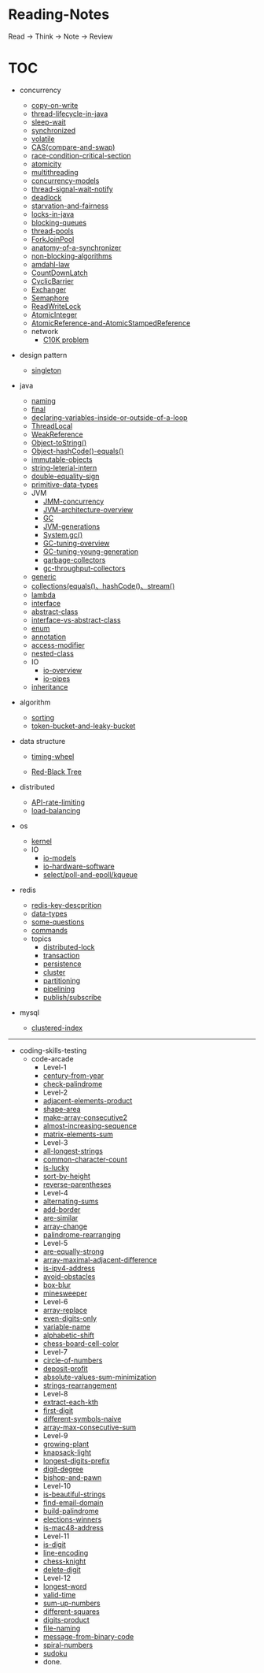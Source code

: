 # Reading-Notes
Read → Think → Note → Review



# TOC

- concurrency
   - [copy-on-write](concurrency/copy-on-write.md)
   - [thread-lifecycle-in-java](concurrency/thread-lifecycle-in-java.md)
   - [sleep-wait]( /concurrency/sleep-wait.md)
   - [synchronized](/concurrency/synchronized.md)
   - [volatile](/java/volatile.md)
   - [CAS(compare-and-swap)](/concurrency/compare-and-swap.md)
   - [race-condition-critical-section](/concurrency/race-condition-critical-section.md)
   - [atomicity](/concurrency/atomicity.md)
   - [multithreading](/concurrency/multithreading.md)
   - [concurrency-models](/concurrency/concurrency-models.md)
   - [thread-signal-wait-notify](/concurrency/thread-signal-wait-notify.md)
   - [deadlock](/concurrency/deadlock.md)
   - [starvation-and-fairness](/concurrency/starvation-and-fairness.md)
   - [locks-in-java](/concurrency/locks-in-java.md)
   - [blocking-queues](/concurrency/blocking-queues.md)
   - [thread-pools](/concurrency/thread-pools.md)
   - [ForkJoinPool](/concurrency/ForkJoinPool.md)
   - [anatomy-of-a-synchronizer](/concurrency/anatomy-of-a-synchronizer.md)
   - [non-blocking-algorithms](/concurrency/non-blocking-algorithms.md)
   - [amdahl-law](/concurrency/amdahl-law.md)
   - [CountDownLatch](/concurrency/CountDownLatch.md)
   - [CyclicBarrier](/concurrency/CyclicBarrier.md)
   - [Exchanger](/concurrency/Exchanger.md)
   - [Semaphore](/concurrency/Semaphore.md)
   - [ReadWriteLock](/concurrency/ReadWriteLock.md)
   - [AtomicInteger](/concurrency/AtomicInteger.md)
   - [AtomicReference-and-AtomicStampedReference](/concurrency/AtomicReference.md)
   - network
     - [C10K problem](/concurrency/network/c10k.md)
- design pattern
   - [singleton](/design-pattern/singleton.md)
- java
   - [naming](/java/naming.md)
   - [final](/java/final.md)
   - [declaring-variables-inside-or-outside-of-a-loop](/java/declaring-variables-inside-or-outside-of-a-loop.md)
   - [ThreadLocal](/java/ThreadLocal.md)
   - [WeakReference](/java/WeakReference.md)
   - [Object-toString()](/java/Object-toString.md)
   - [Object-hashCode()-equals()](/java/Object-hashCode-equals.md)
   - [immutable-objects](/java/immutable-class.md)
   - [string-leterial-intern](/java/string-literal-intern.md)
   - [double-equality-sign](/java/double-equality-sign.md)
   - [primitive-data-types](/java/primitive-data-types.md)
   - JVM
     - [JMM-concurrency](/java/jvm/JVM-JMM-concurrency.md)
     - [JVM-architecture-overview](/java/jvm/JVM-java-virtual-machine.md)
     - [GC](/java/jvm/gc.md)
     - [JVM-generations](/java/jvm/JVM-generations.md)
     - [System.gc()](/java/jvm/system-gc.md)
     - [GC-tuning-overview](/java/jvm/gc-tuning-overview.md)
     - [GC-tuning-young-generation](/java/jvm/gc-tuning-young-generation.md)
     - [garbage-collectors](/java/jvm/garbage-collectors.md)
     - [gc-throughput-collectors](/java/jvm/gc-throughput-collectors.md)
   - [generic](/java/generic.md)
   - [collections(equals()、hashCode()、stream()](/java/collections.md)
   - [lambda](/java/lambda.md)
   - [interface](/java/interface.md)
   - [abstract-class](/java/abstract-class.md)
   - [interface-vs-abstract-class](/java/interface-vs-abstract-class.md)
   - [enum](/java/enum.md)
   - [annotation](/java/annotation.md)
   - [access-modifier](/java/access-modifier.md)
   - [nested-class](/java/nested-class.md)
   - IO
     - [io-overview](/java/io/io-overview.md)
     - [io-pipes](/java/io/io-pipes.md)
   - [inheritance](/java/inheritance.md)


- algorithm
   - [sorting](/algorithm/sort.md)
   - [token-bucket-and-leaky-bucket](/algorithm/token-bucket-and-leaky-bucket.md)
- data structure
   - [timing-wheel](/data-structure/timing-wheel.md)

   - [Red-Black Tree](/data-structure/red-black-tree.md)
- distributed
  - [API-rate-limiting](/distribution/api-rate-limiting.md)
  - [load-balancing](/distribution/load-balancing.md)
- os
   - [kernel](/os/kernel.md)
   - IO
     - [io-models](/os/io-models.md)
     - [io-hardware-software](/os/io-hardware-software.md)
     - [select/poll-and-epoll/kqueue](/os/select-poll-and-epoll-kqueue.md)
- redis
   - [redis-key-descprition](/redis/redis-keys.md)
   - [data-types](/redis/data-types.md)
   - [some-questions](/redis/questions.md)
   - [commands](/redis/commands.md)
   - topics
     - [distributed-lock](/redis/distributed-lock.md)
     - [transaction](/redis/transaction.md)
     - [persistence](/redis/persistence.md)
     - [cluster](/redis/cluster.md)
     - [partitioning](/redis/partitioning.md)
     - [pipelining](/redis/pipelining.md)
     - [publish/subscribe](/redis/publish-subscribe.md)
- mysql
   - [clustered-index](/mysql/clustered-index.md)


---

- coding-skills-testing
  - code-arcade
    - Level-1
    - [century-from-year](/coding/code-arcade/century-from-year.md)
    - [check-palindrome](/coding/code-arcade/check-palindrome.md)
    - Level-2
    - [adjacent-elements-product](/coding/code-arcade/adjacent-elements-product.md)
    - [shape-area](/coding/code-arcade/shape-area.md)
    - [make-array-consecutive2](/coding/code-arcade/make-array-consecutive2.md)
    - [almost-increasing-sequence](/coding/code-arcade/almost-increasing-sequence.md)
    - [matrix-elements-sum](/coding/code-arcade/matrix-elements-sum.md)
    - Level-3
    - [all-longest-strings](/coding/code-arcade/all-longest-strings.md)
    - [common-character-count](/coding/code-arcade/common-character-count.md)
    - [is-lucky](/coding/code-arcade/is-lucky.md)
    - [sort-by-height](/coding/code-arcade/sort-by-height.md)
    - [reverse-parentheses](/coding/code-arcade/reverse-parentheses.md)
    - Level-4
    - [alternating-sums](/coding/code-arcade/alternating-sums.md)
    - [add-border](/coding/code-arcade/add-border.md)
    - [are-similar](/coding/code-arcade/are-similar.md)
    - [array-change](/coding/code-arcade/array-change.md)
    - [palindrome-rearranging](/coding/code-arcade/palindrome-rearranging.md)
    - Level-5
    - [are-equally-strong](/coding/code-arcade/are-equally-strong.md)
    - [array-maximal-adjacent-difference](/coding/code-arcade/array-maximal-adjacent-difference.md)
    - [is-ipv4-address](/coding/code-arcade/is-ipv4-address.md)
    - [avoid-obstacles](/coding/code-arcade/avoid-obstacles.md)
    - [box-blur](/coding/code-arcade/box-blur.md)
    - [minesweeper](/coding/code-arcade/minesweeper.md)
    - Level-6
    - [array-replace](/coding/code-arcade/array-replace.md)
    - [even-digits-only](/coding/code-arcade/even-digits-only.md)
    - [variable-name](/coding/code-arcade/variable-name.md)
    - [alphabetic-shift](/coding/code-arcade/alphabetic-shift.md)
    - [chess-board-cell-color](/coding/code-arcade/chess-board-cell-color.md)
    - Level-7
    - [circle-of-numbers](/coding/code-arcade/circle-of-numbers.md)
    - [deposit-profit](/coding/code-arcade/deposit-profit.md)
    - [absolute-values-sum-minimization](/coding/code-arcade/absolute-values-sum-minimization.md)
    - [strings-rearrangement](/coding/code-arcade/strings-rearrangement.md)
    - Level-8
    - [extract-each-kth](/coding/code-arcade/extract-each-kth.md)
    - [first-digit](/coding/code-arcade/first-digit.md)
    - [different-symbols-naive](/coding/code-arcade/different-symbols-naive.md)
    - [array-max-consecutive-sum](/coding/code-arcade/array-max-consecutive-sum.md)
    - Level-9
    - [growing-plant](/coding-code-arcade/growing-plant.md)
    - [knapsack-light](/coding/code-arcade/knapsack-light.md)
    - [longest-digits-prefix](/coding/code-arcade/longest-digits-prefix.md)
    - [digit-degree](/coding/code-arcade/digit-degree.md)
    - [bishop-and-pawn](/coding/code-arcade/bishop-and-pawn.md)
    - Level-10
    - [is-beautiful-strings](/coding/code-arcade/is-beautiful-strings.md)
    - [find-email-domain](/coding/code-arcade/find-email-domain.md)
    - [build-palindrome](/coding/code-arcade/build-palindrome.md)
    - [elections-winners](/coding/code-arcade/elections-winners.md)
    - [is-mac48-address](/coding/code-arcade/is-mac48-address.md)
    - Level-11
    - [is-digit](/coding/code-arcade/is-digit.md)
    - [line-encoding](/coding/code-arcade/line-encoding.md)
    - [chess-knight](/coding/code-arcade/chess-knight.md)
    - [delete-digit](/coding/code-arcade/delete-digit.md)
    - Level-12
    - [longest-word](/coding/code-arcade/longest-word.md)
    - [valid-time](/coding/code-arcade/valid-time.md)
    - [sum-up-numbers](/coding/code-arcade/sum-up-numbers.md)
    - [different-squares](/coding/code-arcade/different-squares.md)
    - [digits-product](/coding/code-arcade/digits-product.md)
    - [file-naming](/coding/code-arcade/file-naming.md)
    - [message-from-binary-code](coding/code-arcade/message-from-binary-code.md)
    - [spiral-numbers](/coding/code-arcade/spiral-numbers.md)
    - [sudoku](/coding/code-arcade/sudoku.md)
    - done.


